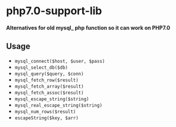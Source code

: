 php7.0-support-lib
===

#### Alternatives for old mysql_ php function so it can work on PHP7.0 ####

Usage
-----
- ```mysql_connect($host, $user, $pass)```
- ```mysql_select_db($db)```
- ```mysql_query($query, $conn)```
- ```mysql_fetch_row($result)``` 
- ```mysql_fetch_array($result)```
- ```mysql_fetch_assoc($result)```
- ```mysql_escape_string($string)```
- ```mysql_real_escape_string($string)```
- ```mysql_num_rows($result)```
- ```escapeString($key, $arr)```
